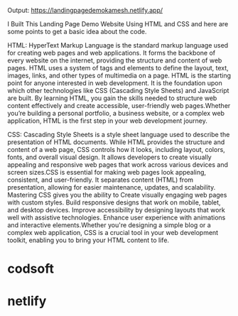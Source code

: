 Output: https://landingpagedemokamesh.netlify.app/

I Built This Landing Page Demo Website Using HTML and CSS and here are some points to get a basic idea about the code.


HTML:
     HyperText Markup Language is the standard markup language used for creating web pages and web applications. It forms the backbone of every website on the internet,
     providing the structure and content of web pages. HTML uses a system of tags and elements to define the layout, text, images, links, and other types of multimedia on a page.
     HTML is the starting point for anyone interested in web development. It is the foundation upon which other technologies like CSS (Cascading Style Sheets) and JavaScript are built.
     By learning HTML, you gain the skills needed to structure web content effectively and create accessible, user-friendly web pages.Whether you’re building a personal portfolio, a business website,
     or a complex web application, HTML is the first step in your web development journey.


CSS:
     Cascading Style Sheets is a style sheet language used to describe the presentation of HTML documents. While HTML provides the structure and content of a web page,
     CSS controls how it looks, including layout, colors, fonts, and overall visual design. It allows developers to create visually appealing and responsive web pages that
     work across various devices and screen sizes.CSS is essential for making web pages look appealing, consistent, and user-friendly. It separates content (HTML) from presentation,
     allowing for easier maintenance, updates, and scalability. Mastering CSS gives you the ability to Create visually engaging web pages with custom styles.
      Build responsive designs that work on mobile, tablet, and desktop devices. Improve accessibility by designing layouts that work well with assistive technologies.
     Enhance user experience with animations and interactive elements.Whether you're designing a simple blog or a complex web application, CSS is a crucial tool in your web development toolkit,
     enabling you to bring your HTML content to life.

# codsoft
# netlify
